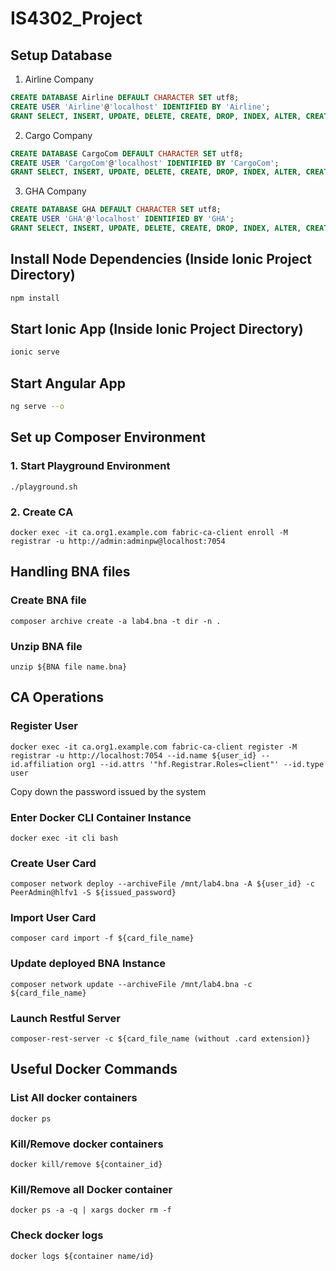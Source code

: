 # IS4302_Project

## Setup Database

1. Airline Company
```sql
CREATE DATABASE Airline DEFAULT CHARACTER SET utf8;
CREATE USER 'Airline'@'localhost' IDENTIFIED BY 'Airline';
GRANT SELECT, INSERT, UPDATE, DELETE, CREATE, DROP, INDEX, ALTER, CREATE TEMPORARY TABLES, LOCK TABLES, REFERENCES ON Airline.* TO 'Airline'@'localhost';
```

2. Cargo Company
```sql
CREATE DATABASE CargoCom DEFAULT CHARACTER SET utf8;
CREATE USER 'CargoCom'@'localhost' IDENTIFIED BY 'CargoCom';
GRANT SELECT, INSERT, UPDATE, DELETE, CREATE, DROP, INDEX, ALTER, CREATE TEMPORARY TABLES, LOCK TABLES, REFERENCES ON CargoCom.* TO 'CargoCom'@'localhost';
```

3. GHA Company
```sql
CREATE DATABASE GHA DEFAULT CHARACTER SET utf8;
CREATE USER 'GHA'@'localhost' IDENTIFIED BY 'GHA';
GRANT SELECT, INSERT, UPDATE, DELETE, CREATE, DROP, INDEX, ALTER, CREATE TEMPORARY TABLES, LOCK TABLES, REFERENCES ON GHA.* TO 'GHA'@'localhost';
```

## Install Node Dependencies (Inside Ionic Project Directory)
```bash
npm install
```


## Start Ionic App (Inside Ionic Project Directory)
```bash
ionic serve
```

## Start Angular App 
```bash
ng serve --o
```



## Set up Composer Environment

### 1. Start Playground Environment
`
./playground.sh
`

### 2. Create CA
`
docker exec -it ca.org1.example.com fabric-ca-client enroll -M registrar -u http://admin:adminpw@localhost:7054
`

## Handling BNA files

### Create BNA file
`
composer archive create -a lab4.bna -t dir -n .
`

### Unzip BNA file
`
unzip ${BNA file name.bna}
`


## CA Operations
### Register User
```
docker exec -it ca.org1.example.com fabric-ca-client register -M registrar -u http://localhost:7054 --id.name ${user_id} --id.affiliation org1 --id.attrs '"hf.Registrar.Roles=client"' --id.type user
```

Copy down the password issued by the system

### Enter Docker CLI Container Instance
```
docker exec -it cli bash
```

### Create User Card
```
composer network deploy --archiveFile /mnt/lab4.bna -A ${user_id} -c PeerAdmin@hlfv1 -S ${issued_password}
```

### Import User Card
```
composer card import -f ${card_file_name}
```


### Update deployed BNA Instance
```
composer network update --archiveFile /mnt/lab4.bna -c ${card_file_name}
```

### Launch Restful Server
```
composer-rest-server -c ${card_file_name (without .card extension)}
```


## Useful Docker Commands

### List All docker containers
```
docker ps
```

### Kill/Remove docker containers
```
docker kill/remove ${container_id}
```

### Kill/Remove all Docker container
```
docker ps -a -q | xargs docker rm -f
```

### Check docker logs
```
docker logs ${container name/id}
```
